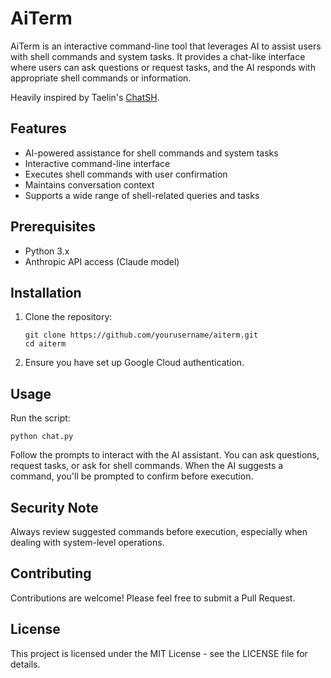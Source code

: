 # AiTerm

AiTerm is an interactive command-line tool that leverages AI to assist users with shell commands and system tasks. It provides a chat-like interface where users can ask questions or request tasks, and the AI responds with appropriate shell commands or information.

Heavily inspired by Taelin's [ChatSH](https://github.com/VictorTaelin/ChatSH).

## Features

- AI-powered assistance for shell commands and system tasks
- Interactive command-line interface
- Executes shell commands with user confirmation
- Maintains conversation context
- Supports a wide range of shell-related queries and tasks

## Prerequisites

- Python 3.x
- Anthropic API access (Claude model)

## Installation

1. Clone the repository:
   ```
   git clone https://github.com/yourusername/aiterm.git
   cd aiterm
   ```
2. Ensure you have set up Google Cloud authentication.

## Usage

Run the script:

```
python chat.py
```

Follow the prompts to interact with the AI assistant. You can ask questions, request tasks, or ask for shell commands. When the AI suggests a command, you'll be prompted to confirm before execution.

## Security Note

Always review suggested commands before execution, especially when dealing with system-level operations.

## Contributing

Contributions are welcome! Please feel free to submit a Pull Request.

## License

This project is licensed under the MIT License - see the LICENSE file for details.
